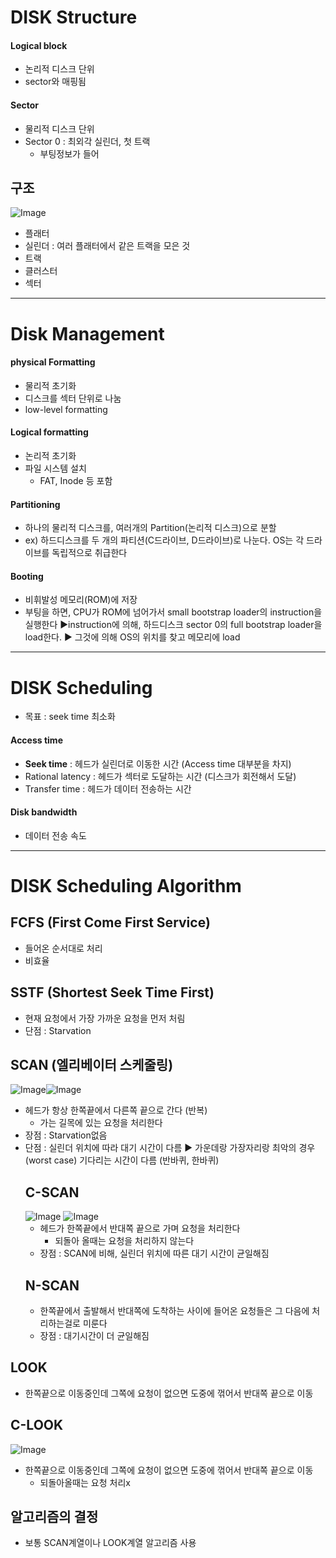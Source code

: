 # DISK Structure
#### Logical block
- 논리적 디스크 단위
- sector와 매핑됨
#### Sector 
- 물리적 디스크 단위
- Sector 0 : 최외각 실린더, 첫 트랙
  - 부팅정보가 들어
## 구조
![Image](https://github.com/user-attachments/assets/d01bd86f-3a1e-4436-81b5-26c01beb946e)
- 플래터
- 실린더 : 여러 플래터에서 같은 트랙을 모은 것
- 트랙
- 클러스터
- 섹터
---
# Disk Management
#### physical Formatting
- 물리적 초기화
- 디스크를 섹터 단위로 나눔
- low-level formatting
#### Logical formatting
- 논리적 초기화
- 파일 시스템 설치
  - FAT, Inode 등 포함
#### Partitioning
- 하나의 물리적 디스크를, 여러개의 Partition(논리적 디스크)으로 분할
- ex) 하드디스크를 두 개의 파티션(C드라이브, D드라이브)로 나눈다. OS는 각 드라이브를 독립적으로 취급한다
#### Booting
- 비휘발성 메모리(ROM)에 저장
- 부팅을 하면, CPU가 ROM에 넘어가서 small bootstrap loader의 instruction을 실행한다 ▶instruction에 의해, 하드디스크 sector 0의 full bootstrap loader을 load한다. ▶ 그것에 의해 OS의 위치를 찾고 메모리에 load
---
# DISK Scheduling
- 목표 : seek time 최소화
#### Access time
- **Seek time** : 헤드가 실린더로 이동한 시간 (Access time 대부분을 차지)
- Rational latency : 헤드가 섹터로 도달하는 시간 (디스크가 회전해서 도달)
- Transfer time : 헤드가 데이터 전송하는 시간
#### Disk bandwidth
- 데이터 전송 속도
---
# DISK Scheduling Algorithm
## FCFS (First Come First Service)
- 들어온 순서대로 처리
- 비효율
## SSTF (Shortest Seek Time First)
- 현재 요청에서 가장 가까운 요청을 먼저 처림
- 단점 : Starvation
## SCAN (엘리베이터 스케줄링)
![Image](https://github.com/user-attachments/assets/7a5ac64b-8320-4791-957e-495d8f37d872)![Image](https://github.com/user-attachments/assets/ed9af8f8-cc6e-47b5-8a68-ceb2cb7a6184)
- 헤드가 항상 한쪽끝에서 다른쪽 끝으로 간다 (반복)
  - 가는 길목에 있는 요청을 처리한다
- 장점 : Starvation없음
- 단점 : 실린더 위치에 따라 대기 시간이 다름 ▶ 가운데랑 가장자리랑 최악의 경우(worst case) 기다리는 시간이 다름 (반바퀴, 한바퀴)
  ## C-SCAN
  ![Image](https://github.com/user-attachments/assets/5fb4564e-3fb0-4fd0-a2ab-ccfffd561ce6)  ![Image](https://github.com/user-attachments/assets/4f73c005-ef31-4f8b-b976-7be395598828)
  - 헤드가 한쪽끝에서 반대쪽 끝으로 가며 요청을 처리한다
    - 되돌아 올때는 요청을 처리하지 않는다
  - 장점 : SCAN에 비해, 실린더 위치에 따른 대기 시간이 균일해짐
  ## N-SCAN
  - 한쪽끝에서 출발해서 반대쪽에 도착하는 사이에 들어온 요청들은 그 다음에 처리하는걸로 미룬다
  - 장점 : 대기시간이 더 균일해짐
## LOOK
- 한쪽끝으로 이동중인데 그쪽에 요청이 없으면 도중에 꺾어서 반대쪽 끝으로 이동
## C-LOOK
![Image](https://github.com/user-attachments/assets/3dc14dd4-4c73-4559-9a11-f6d1d44f3857)
- 한쪽끝으로 이동중인데 그쪽에 요청이 없으면 도중에 꺾어서 반대쪽 끝으로 이동
  - 되돌아올때는 요청 처리x
## 알고리즘의 결정
- 보통 SCAN계열이나 LOOK계열 알고리즘 사용
